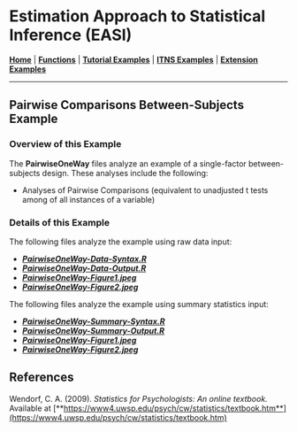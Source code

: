# Estimation Approach to Statistical Inference (EASI)

[**Home**](https://github.com/cwendorf/EASI/) | 
[**Functions**](https://github.com/cwendorf/EASI/tree/master/A-Functions) | 
[**Tutorial Examples**](https://github.com/cwendorf/EASI/tree/master/B-TutorialExamples) | 
[**ITNS Examples**](https://github.com/cwendorf/EASI/tree/master/C-ITNSExamples) | 
[**Extension Examples**](https://github.com/cwendorf/EASI/tree/master/D-ExtensionExamples)

---

## Pairwise Comparisons Between-Subjects Example

### Overview of this Example

The **PairwiseOneWay** files analyze an example of a single-factor between-subjects design. These analyses include the following:

- Analyses of Pairwise Comparisons (equivalent to unadjusted t tests among of all instances of a variable)

### Details of this Example
 
The following files analyze the example using raw data input:

- [**_PairwiseOneWay-Data-Syntax.R_**](./PairwiseOneWay-Data-Syntax.R)
- [**_PairwiseOneWay-Data-Output.R_**](./PairwiseOneWay-Data-Output.R)
- [**_PairwiseOneWay-Figure1.jpeg_**](./PairwiseOneWay-Figure1.jpeg)
- [**_PairwiseOneWay-Figure2.jpeg_**](./PairwiseOneWay-Figure2.jpeg)

The following files analyze the example using summary statistics input:

- [**_PairwiseOneWay-Summary-Syntax.R_**](./PairwiseOneWay-Summary-Syntax.R)
- [**_PairwiseOneWay-Summary-Output.R_**](./PairwiseOneWay-Summary-Output.R)
- [**_PairwiseOneWay-Figure1.jpeg_**](./PairwiseOneWay-Figure1.jpeg)
- [**_PairwiseOneWay-Figure2.jpeg_**](./PairwiseOneWay-Figure2.jpeg)

## References

Wendorf, C. A. (2009). _Statistics for Psychologists: An online textbook._ Available at [**https://www4.uwsp.edu/psych/cw/statistics/textbook.htm**](https://www4.uwsp.edu/psych/cw/statistics/textbook.htm)
